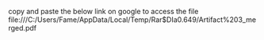 copy and paste the below link on google to access the file
file:///C:/Users/Fame/AppData/Local/Temp/Rar$DIa0.649/Artifact%203_merged.pdf
